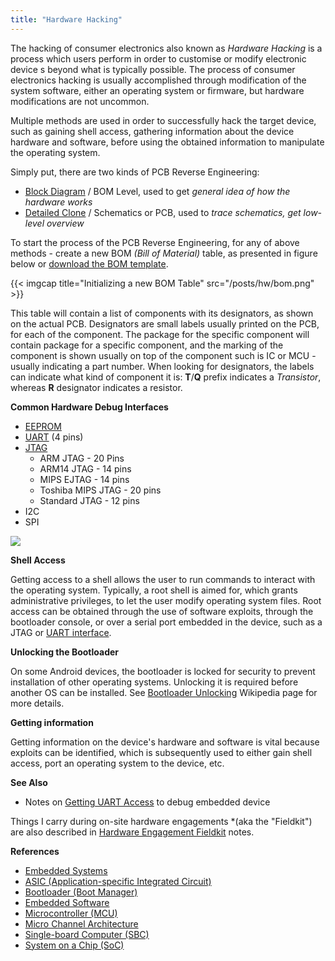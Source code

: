 ```yaml
---
title: "Hardware Hacking"
---
```


The hacking of consumer electronics also known as *Hardware Hacking* is a process which users perform in order to customise or modify electronic device s beyond what is typically possible. The process of consumer electronics hacking is usually accomplished through modification of the system software, either an operating system or firmware, but hardware modifications are not uncommon.

Multiple methods are used in order to successfully hack the target device, such as gaining shell access, gathering information about the device hardware and software, before using the obtained information to manipulate the operating system.

Simply put, there are two kinds of PCB Reverse Engineering:

* [Block Diagram](/block-diagram) / BOM Level, used to get *general idea of how the hardware works*
* [Detailed Clone](/schematics-diagram) / Schematics or PCB, used to *trace schematics, get low-level overview*

To start the process of the PCB Reverse Engineering, for any of above methods - create a new BOM *(Bill of Material)* table, as presented in figure below or [download the BOM template](https://github.com/durakiconsulting/templates/blob/master/BOM.numbers).

{{< imgcap title="Initializing a new BOM Table" src="/posts/hw/bom.png" >}}

This table will contain a list of components with its designators, as shown on the actual PCB. Designators are small labels usually printed on the PCB, for each of the component. The package for the specific component will contain package for a specific component, and the marking of the component is shown usually on top of the component such is IC or MCU - usually indicating a part number. When looking for designators, the labels can indicate what kind of component it is: **T**/**Q** prefix indicates a *Transistor*, whereas **R** designator indicates a resistor.

**Common Hardware Debug Interfaces**

* [EEPROM](/eeprom)
* [UART](/uart-interface) (4 pins)
* [JTAG](/jtag-interface)
  - ARM JTAG - 20 Pins
  - ARM14 JTAG - 14 pins
  - MIPS EJTAG - 14 pins
  - Toshiba MIPS JTAG - 20 pins
  - Standard JTAG - 12 pins
* I2C
* SPI

![](https://raw.githubusercontent.com/arunmagesh/hw_hacking_cheatsheet/master/cheatsheet_0.1.png)

**Shell Access**

Getting access to a shell allows the user to run commands to interact with the operating system. Typically, a root shell is aimed for, which grants administrative privileges, to let the user modify operating system files. Root access can be obtained through the use of software exploits, through the bootloader console, or over a serial port embedded in the device, such as a JTAG or [UART interface](/uart-interface).

**Unlocking the Bootloader**

On some Android devices, the bootloader is locked for security to prevent installation of other operating systems. Unlocking it is required before another OS can be installed. See [Bootloader Unlocking](https://en.wikipedia.org/wiki/Bootloader_unlocking) Wikipedia page for more details.

**Getting information**

Getting information on the device's hardware and software is vital because exploits can be identified, which is subsequently used to either gain shell access, port an operating system to the device, etc.

**See Also**

- Notes on [Getting UART Access](/uart-interface) to debug embedded device

Things I carry during on-site hardware engagements *(aka the "Fieldkit") are also described in [Hardware Engagement Fieldkit](/offsec-hardware-fieldkit) notes.

**References**

- [Embedded Systems](https://en.wikipedia.org/wiki/Embedded_system)
- [ASIC (Application-specific Integrated Circuit)](https://en.wikipedia.org/wiki/Application-specific_integrated_circuit)
- [Bootloader (Boot Manager)](https://en.wikipedia.org/wiki/Bootloader)
- [Embedded Software](https://en.wikipedia.org/wiki/Embedded_software)
- [Microcontroller (MCU)](https://en.wikipedia.org/wiki/Microcontroller)
- [Micro Channel Architecture](https://en.wikipedia.org/wiki/Micro_Channel_architecture)
- [Single-board Computer (SBC)](https://en.wikipedia.org/wiki/Single-board_computer)
- [System on a Chip (SoC)](https://en.wikipedia.org/wiki/System_on_a_chip)

